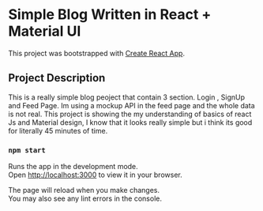 # Simple Blog Written in React + Material UI

This project was bootstrapped with [Create React App](https://github.com/facebook/create-react-app).

## Project Description

This is a really simple blog peoject that contain 3 section. Login , SignUp and Feed Page.
Im using a mockup API in the feed page and the whole data is not real.
This project is showing the my understanding of basics of react Js and Material design, I know that it looks really simple but i think its good for literally 45 minutes of time.

### `npm start`

Runs the app in the development mode.\
Open [http://localhost:3000](http://localhost:3000) to view it in your browser.

The page will reload when you make changes.\
You may also see any lint errors in the console.
